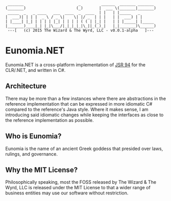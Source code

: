 ```

 _______                        _         ______  _______ _______ 
(_______)                      (_)       |  ___ \(_______|_______)
 _____  _   _ ____   ___  ____  _  ____  | |   | |_____   _       
|  ___)| | | |  _ \ / _ \|    \| |/ _  | | |   | |  ___) | |      
| |____| |_| | | | | |_| | | | | ( ( | |_| |   | | |_____| |_____ 
|_______)____|_| |_|\___/|_|_|_|_|\_||_(_)_|   |_|_______)\______)
 ---[   (c) 2015 The Wizard & The Wyrd, LLC - v0.0.1-alpha   ]---            

 ```
 
# Eunomia.NET

Eunomia.NET is a cross-platform implementation of [JSR 94](https://jcp.org/en/jsr/detail?id=94)
for the CLR/.NET, and written in C#.

## Architecture

There may be more than a few instances where there are abstractions in the reference implementation
that can be expressed in more idiomatic C# compared to the reference's Java style.  Where it makes sense,
I am introducing said idiomatic changes while keeping the interfaces as close to the reference implementation
as possible.
 
## Who is Eunomia?
 
Eunomia is the name of an ancient Greek goddess that presided over laws, rulings, and governance.
 
## Why the MIT License?

Philosophically speaking, most the FOSS released by The Wizard & The Wyrd, LLC is released under
the MIT License to that a wider range of business entities may use our software without restriction.
